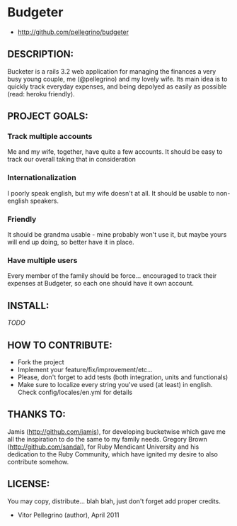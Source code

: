 # Budgeter 

* http://github.com/pellegrino/budgeter 

## DESCRIPTION:
Bucketer is a rails 3.2 web application for managing the finances a very
busy young couple, me (@pellegrino) and my lovely wife. Its main idea
is to quickly track everyday expenses, and being depolyed as easily as
possible (read: heroku friendly). 

## PROJECT GOALS: 

###  Track multiple accounts 
Me and my wife, together, have quite a few accounts. It should be easy
to track our overall taking that in consideration 

### Internationalization 
I poorly speak english, but my wife doesn't at all. It should be
usable to non-english speakers. 

### Friendly 
It should be grandma usable - mine probably won't use it, but maybe yours will
end up doing, so better have it in place. 

### Have multiple users
Every member of the family should be force... encouraged to track
their expenses at Budgeter, so each one should have it own account. 


## INSTALL: 
_TODO_

## HOW TO CONTRIBUTE: 

- Fork the project
- Implement your feature/fix/improvement/etc... 
- Please, don't forget to add tests (both integration, units and functionals) 
- Make sure to localize every string you've used (at least) in english. Check config/locales/en.yml for details  

## THANKS TO: 

Jamis (http://github.com/jamis), for developing bucketwise which gave me all the inspiration to do the same to my family needs. 
Gregory Brown (http://github.com/sandal), for Ruby Mendicant University and his dedication to the Ruby Community, which have ignited my desire to also contribute somehow.

## LICENSE:

You may copy, distribute... blah blah, just don't forget add proper credits. 
  - Vitor Pellegrino (author), April 2011
